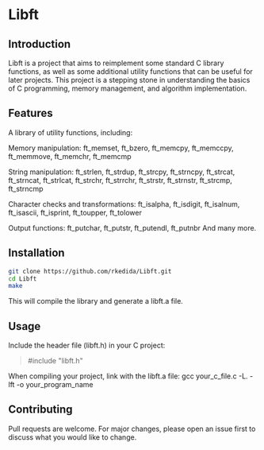 # Libft

## Introduction
Libft is a project that aims to reimplement some standard C library functions, as well as some additional utility functions that can be useful for later projects. This project is a stepping stone in understanding the basics of C programming, memory management, and algorithm implementation.


## Features
A library of utility functions, including:

Memory manipulation: ft_memset, ft_bzero, ft_memcpy, ft_memccpy, ft_memmove, ft_memchr, ft_memcmp

String manipulation: ft_strlen, ft_strdup, ft_strcpy, ft_strncpy, ft_strcat, ft_strncat, ft_strlcat, ft_strchr, ft_strrchr, ft_strstr, ft_strnstr, ft_strcmp, ft_strncmp

Character checks and transformations: ft_isalpha, ft_isdigit, ft_isalnum, ft_isascii, ft_isprint, ft_toupper, ft_tolower

Output functions: ft_putchar, ft_putstr, ft_putendl, ft_putnbr
And many more.

## Installation
```sh
git clone https://github.com/rkedida/Libft.git
cd Libft
make
```
This will compile the library and generate a libft.a file.


## Usage
Include the header file (libft.h) in your C project:
>#include "libft.h"

When compiling your project, link with the libft.a file:
gcc your_c_file.c -L. -lft -o your_program_name

## Contributing
Pull requests are welcome. For major changes, please open an issue first to discuss what you would like to change.
